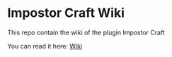 # Impostor Craft Wiki

This repo contain the wiki of the plugin Impostor Craft

You can read it here: [Wiki](https://github.com/NicolasWent/Impostor-Craft-Tutorial/wiki)
